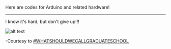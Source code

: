 Here are codes for Arduino and related hardware!

---

I know it's hard, but don't give up!!!
 
![alt text](http://s3-ec.buzzfed.com/static/2014-09/23/12/enhanced/webdr04/anigif_enhanced-10397-1411491551-1.gif "It's so confusing!")

-Courtesy to [#WHATSHOULDWECALLGRADUATESCHOOL](http://whatshouldwecallgradschool.tumblr.com/post/98322706251/how-i-feel-about-everything-in-grad-school)
